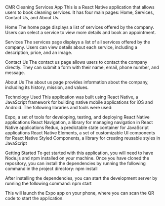CMR Cleaning Services App
This is a React Native application that allows users to book cleaning services. It has four main pages: Home, Services, Contact Us, and About Us.

Home
The home page displays a list of services offered by the company. Users can select a service to view more details and book an appointment.

Services
The services page displays a list of all services offered by the company. Users can view details about each service, including a description, price, and an image.

Contact Us
The contact us page allows users to contact the company directly. They can submit a form with their name, email, phone number, and message.

About Us
The about us page provides information about the company, including its history, mission, and values.

Technology Used
This application was built using React Native, a JavaScript framework for building native mobile applications for iOS and Android. The following libraries and tools were used:

Expo, a set of tools for developing, testing, and deploying React Native applications
React Navigation, a library for managing navigation in React Native applications
Redux, a predictable state container for JavaScript applications
React Native Elements, a set of customizable UI components for React Native
Styled Components, a library for creating reusable styles in JavaScript


Getting Started
To get started with this application, you will need to have Node.js and npm installed on your machine. Once you have cloned the repository, you can install the dependencies by running the following command in the project directory:
npm install

After installing the dependencies, you can start the development server by running the following command:
npm start

This will launch the Expo app on your phone, where you can scan the QR code to start the application.
